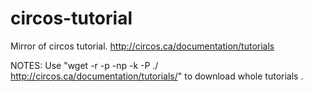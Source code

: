 # circos-tutorial
Mirror of circos tutorial.  http://circos.ca/documentation/tutorials

NOTES:
Use "wget -r -p -np -k -P ./ http://circos.ca/documentation/tutorials/" to download whole tutorials .
